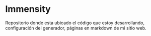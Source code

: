 # Immensity
Repositorio donde esta ubicado el código que estoy desarrollando, configuración del generador, páginas en markdown de mi sitio web.
